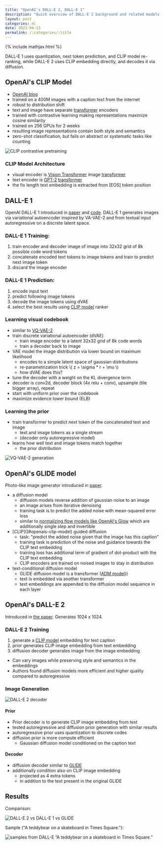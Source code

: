 ```yaml
---
title: "OpenAI's DALL-E 2, DALL-E 1"
description: "Quick overview of DALL-E 2 background and related models CLIP, and GLIDE"
layout: post
categories: ml
date: 2022-04-13
permalink: /:categories/:title
---
```


{% include mathjax.html %}

DALL-E 1 uses quantization, next token prediction, and CLIP model re-ranking, while DALL-E 2 uses CLIP embedding directly, and decodes it via diffusion.


## OpenAI's CLIP Model
- [OpenAI blog](https://openai.com/blog/clip/)
- trained on a 400M images with a caption text from the internet
- robust to distribution shift
- text and image have separate [transformer](/ml/transformers-self-attention-mechanism-simplified) encoders
- trained with contrastive learning making representations maximize cosine similarity
- trained on 256 GPUs for 2 weeks
- resulting image representations contain both style and semantics
- zero-shot classification, but fails on abstract or systematic tasks like counting

![CLIP contrastive pretraining](/images/clip-contrastive-pretraining.png)

### CLIP Model Architecture
- visual encoder is [Vision Transformer](https://arxiv.org/pdf/2010.11929.pdf) image [transformer](/ml/transformers-self-attention-mechanism-simplified)
- text encoder is [GPT-2](https://cdn.openai.com/better-language-models/language_models_are_unsupervised_multitask_learners.pdf) [transformer](/ml/transformers-self-attention-mechanism-simplified)
- the fix length text embedding is extracted from \[EOS\] token position


## DALL-E 1

OpenAI DALL-E 1 introduced in [paper](https://arxiv.org/pdf/2102.12092.pdf) and [code](https://github.com/openai/DALL-E/blob/5be4b236bc3ade6943662354117a0e83752cc322/dall_e/decoder.py#L13).
DALL-E 1 generates images via variational autoencoder inspired by VA-VAE-2 and from textual input autoregressive on a discrete latent space.

### DALL-E 1 Training:
1. train encoder and decoder image of image into 32x32 grid of 8k possible code word tokens
2. concatenate encoded text tokens to image tokens and train to predict next image token
3. discard the image encoder

### DALL-E 1 Prediction:
1. encode input text
2. predict following image tokens
3. decode the image tokens using dVAE
4. select the best results using [CLIP model](#openais-clip-model) ranker

	
### Learning visual codebook
- similar to [VQ-VAE-2](https://proceedings.neurips.cc/paper/2019/file/5f8e2fa1718d1bbcadf1cd9c7a54fb8c-Paper.pdf)
- train discrete variational autoencoder (dVAE)
	- train image encoder to a latent 32x32 grid of 8k code words
	- train a decoder back to image
- VAE model the image distribution via lower bound on maximum likelihood
    - encodes to a simple latent space of gaussian distributions
    - re-parametrization trick \\( z = \sigma * r + \mu \\)
    - how dVAE does this?
- tune the decoder with a weight on the KL divergence term
- decoder is conv2d, decoder block (4x relu + conv), upsample (tile bigger array), repeat
- start with uniform prior over the codebook
- maximize evidence lower bound (ELB)

### Learning the prior
- train transformer to predict next token of the concatenated text and image
  - text and image tokens as a single stream
  - (decoder only autoregressive model)
- learns how well text and image tokens match together
    - the prior distribution
	
![VQ-VAE-2 generation](/images/vq-vae-generation.png)



## OpenAI's GLIDE model
Photo-like image generator introduced  in [paper](https://arxiv.org/pdf/2112.10741.pdf).
- a diffusion model
  - diffusion models reverse addition of gaussian noise to an image
  - an image arises from iterative denoising
  - training task is to predict the added noise with mean-squared error loss
  - similar to [normalizing flow models like OpenAI's Glow](/ml/openais-glow-flow-based-model-teardown) which are additionally single step and invertible
- [CLIP]((#openais-clip-model) guided diffusion
  - task: "predict the added noise given that the image has this caption" 
  - training task is prediction of the noise and guidance towards the CLIP text embedding
  - training loss has additional term of gradient of dot-product with the CLIP text embedding
  - CLIP encoders are trained on noised images to stay in distribution
- text-conditional diffusion model
  - GLIDE diffusion model is a transformer ([ADM model](https://arxiv.org/pdf/2105.05233.pdf)))
  - text is embedded via another transformer
  - text embeddings are appended to the diffusion model sequence in each layer


## OpenAI's DALL-E 2

Introduced in [the paper](https://arxiv.org/pdf/2204.06125.pdf). Generates 1024 x 1024.

### DALL-E 2 Training
1. generate a [CLIP model](#openais-clip-model) embedding for text caption
2. prior generates CLIP image embedding from text embedding
3. diffusion decoder generates image from the image embedding

- Can vary images while preserving style and semantics in the embeddings
- Authors found diffusion models more efficient and higher quality compared to autoregressive


### Image Generation

![DALL-E 2 decoder](/image/dall-e-2-decoder.png)

#### Prior
- Prior decoder is to generate CLIP image embedding from text
- tested autoregressive and diffusion prior generation with similar results
- autoregressive prior uses quantization to discrete codes
- diffusion prior is more compute efficient
  - Gaussian diffusion model conditioned on the caption text
  
#### Decoder 
- diffusion decoder similar to [GLIDE](#openais-glide-model)
- additionally condition also on CLIP image embedding
  - projected as 4 extra tokens
  - in addition to the text present in the original GLIDE


## Results

Comparison:

![DALL-E 2 vs DALL-E 1 vs GLIDE](/images/dall-e-2-vs-dall-e-1-vs-GLIDE.png)

Sample ("A teddybear on a skateboard in Times Square."):

![samples from DALL-E “A teddybear on a skateboard in Times Square.”](dall-e-2-random-images.png)